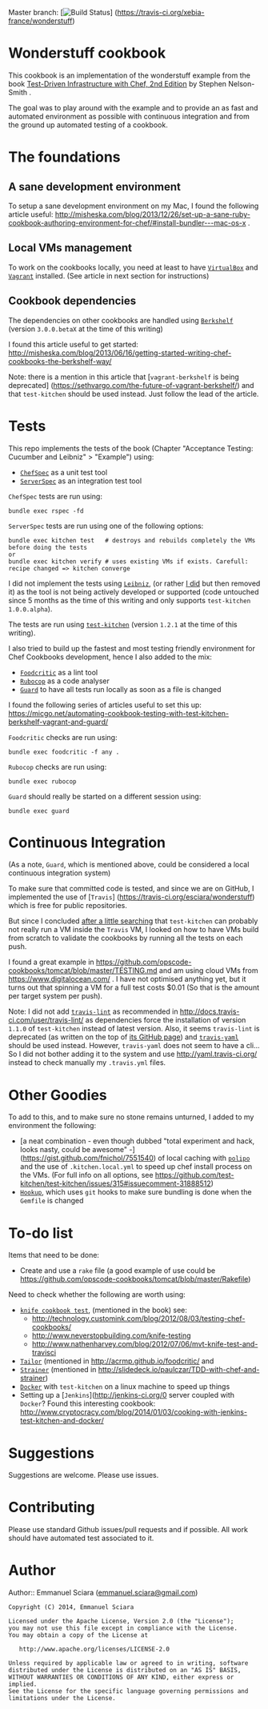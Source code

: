 Master branch: [![Build Status](https://travis-ci.org/xebia-france/wonderstuff.png?branch=master)]
(https://travis-ci.org/xebia-france/wonderstuff)
# Wonderstuff cookbook

This cookbook is an implementation of the wonderstuff example from the
book [Test-Driven Infrastructure with Chef, 2nd Edition](http://shop.oreilly.com/product/0636920030973.do)
by Stephen Nelson-Smith .

The goal was to play around with the example and to provide an as fast and automated environment as possible
with continuous integration and from the ground up automated testing of a cookbook.

# The foundations

## A sane development environment

To setup a sane development environment on my Mac, I found the following article useful:
http://misheska.com/blog/2013/12/26/set-up-a-sane-ruby-cookbook-authoring-environment-for-chef/#install-bundler---mac-os-x .

## Local VMs management

To work on the cookbooks locally, you need at least to have [`VirtualBox`](https://www.virtualbox.org/)
and [`Vagrant`](http://www.vagrantup.com/) installed. (See article in next section for instructions) 

## Cookbook dependencies

The dependencies on other cookbooks are handled using [`Berkshelf`](http://berkshelf.com/) (version `3.0.0.betaX` at
the time of this writing)

I found this article useful to get started:
http://misheska.com/blog/2013/06/16/getting-started-writing-chef-cookbooks-the-berkshelf-way/

Note: there is a mention in this article that [`vagrant-berkshelf` is being deprecated]
(https://sethvargo.com/the-future-of-vagrant-berkshelf/) and that `test-kitchen`
should be used instead. Just follow the lead of the article.

# Tests

This repo implements the tests of the book (Chapter "Acceptance Testing: Cucumber and Leibniz" > "Example") using:

* [`ChefSpec`](https://github.com/sethvargo/chefspec) as a unit test tool
* [`ServerSpec`](http://serverspec.org/) as an integration test tool

`ChefSpec` tests are run using:
```
bundle exec rspec -fd
```

`ServerSpec` tests are run using one of the following options:
```
bundle exec kitchen test   # destroys and rebuilds completely the VMs before doing the tests
or
bundle exec kitchen verify # uses existing VMs if exists. Carefull: recipe changed => kitchen converge
```

I did not implement the tests using [`Leibniz`](https://github.com/Atalanta/leibniz), (or rather
[I did](https://github.com/esciara/wonderstuff/tree/6bbbd847fc71258e09e92070df67497b109a5a51) but then
removed it) as the tool is not being actively developed or supported
(code untouched since 5 months as the time of this writing and only supports `test-kitchen 1.0.0.alpha`).

The tests are run using [`test-kitchen`](https://github.com/test-kitchen/test-kitchen) (version `1.2.1` at
the time of this writing).

I also tried to build up the fastest and most testing friendly environment for Chef Cookbooks development, hence I
also added to the mix:

* [`Foodcritic`](http://acrmp.github.io/foodcritic/) as a lint tool
* [`Rubocop`](https://github.com/bbatsov/rubocop) as a code analyser
* [`Guard`](https://github.com/guard/guard) to have all tests run locally as soon as a file is changed

I found the following series of articles useful to set this up:
https://micgo.net/automating-cookbook-testing-with-test-kitchen-berkshelf-vagrant-and-guard/

`Foodcritic` checks are run using:
```
bundle exec foodcritic -f any .
```

`Rubocop` checks are run using:
```
bundle exec rubocop
```

`Guard` should really be started on a different session using:
```
bundle exec guard
```

# Continuous Integration

(As a note, `Guard`, which is mentioned above, could be considered a local continuous integration system)

To make sure that committed code is tested, and since we are on GitHub, I implemented the use of [`Travis`]
(https://travis-ci.org/esciara/wonderstuff) which is free for public repositories.

But since I concluded [after a little searching](https://github.com/bflad/chef-confluence/issues/5#issuecomment-40249093)
that `test-kitchen` can probably not really run a VM inside the `Travis` VM,
I looked on how to have VMs build from scratch to validate the cookbooks by running all the tests on each push.

I found a great example in https://github.com/opscode-cookbooks/tomcat/blob/master/TESTING.md and am using
cloud VMs from https://www.digitalocean.com/ . I have not optimised anything yet, but it turns out that spinning
a VM for a full test costs $0.01 (So that is the amount per target system per push).

Note: I did not add [`travis-lint`](https://github.com/travis-ci/travis-lint) as recommended in
http://docs.travis-ci.com/user/travis-lint/ as dependencies force the installation of version `1.1.0` of `test-kitchen`
instead of latest version. Also, it seems `travis-lint` is deprecated (as written on the top of 
[its GitHub page](https://github.com/travis-ci/travis-lint)) and
[`travis-yaml`](https://github.com/travis-ci/travis-yaml) should be used instead. However, `travis-yaml` does not seem
to have a cli... So I did not bother adding it to the system and use http://yaml.travis-ci.org/ instead to
check manually my `.travis.yml` files.

# Other Goodies

To add to this, and to make sure no stone remains unturned, I added to my environment the following:

* [a neat combination - even though dubbed "total experiment and hack, looks nasty, could be awesome" -]
(https://gist.github.com/fnichol/7551540)
of local caching with [`polipo`](https://github.com/jech/polipo) and the use of `.kitchen.local.yml` to speed up chef
install process on the VMs. (For full info on all options,
see https://github.com/test-kitchen/test-kitchen/issues/315#issuecomment-31888512)
* [`Hookup`](https://github.com/tpope/hookup), which uses `git` hooks to make sure bundling is done when the
`Gemfile` is changed

# To-do list

Items that need to be done:

* Create and use a `rake` file (a good example of use could be
https://github.com/opscode-cookbooks/tomcat/blob/master/Rakefile)

Need to check whether the following are worth using:

* [`knife cookbook test`](http://docs.opscode.com/knife_cookbook.html#test), (mentioned in the book) see:
  * http://technology.customink.com/blog/2012/08/03/testing-chef-cookbooks/
  * http://www.neverstopbuilding.com/knife-testing
  * http://www.nathenharvey.com/blog/2012/07/06/mvt-knife-test-and-travisci
* [`Tailor`](https://github.com/turboladen/tailor) (mentioned in http://acrmp.github.io/foodcritic/ and
* [`Strainer`](https://github.com/customink/strainer) (mentioned in http://slidedeck.io/paulczar/TDD-with-chef-and-strainer)
* [`Docker`](https://www.docker.io/) with `test-kitchen` on a linux machine to speed up things
* Setting up a [`Jenkins`](http://jenkins-ci.org/0 server coupled with `Docker`? Found this interesting cookbook:
http://www.cryptocracy.com/blog/2014/01/03/cooking-with-jenkins-test-kitchen-and-docker/

# Suggestions

Suggestions are welcome. Please use issues.

# Contributing

Please use standard Github issues/pull requests and if possible. All work should have automated test associated to it.

# Author

Author:: Emmanuel Sciara (<emmanuel.sciara@gmail.com>)

```text
Copyright (C) 2014, Emmanuel Sciara

Licensed under the Apache License, Version 2.0 (the "License");
you may not use this file except in compliance with the License.
You may obtain a copy of the License at

   http://www.apache.org/licenses/LICENSE-2.0

Unless required by applicable law or agreed to in writing, software
distributed under the License is distributed on an "AS IS" BASIS,
WITHOUT WARRANTIES OR CONDITIONS OF ANY KIND, either express or implied.
See the License for the specific language governing permissions and
limitations under the License.
```
